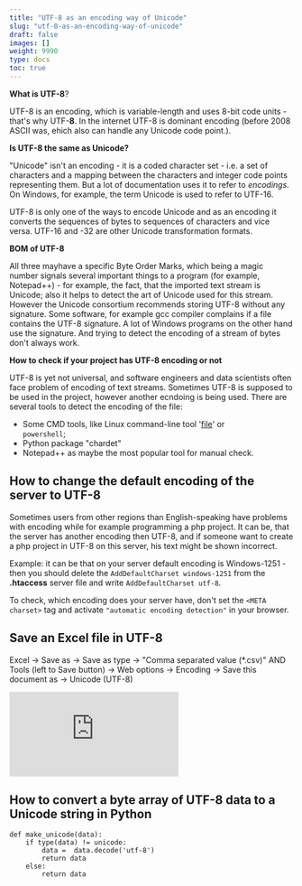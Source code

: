 ```yaml
---
title: "UTF-8 as an encoding way of Unicode"
slug: "utf-8-as-an-encoding-way-of-unicode"
draft: false
images: []
weight: 9990
type: docs
toc: true
---
```


**What is UTF-8**?

UTF-8 is an encoding, which is variable-length and uses 8-bit code units - that's why UTF-**8**. In the internet UTF-8 is dominant encoding (before 2008 ASCII was, ehich also can handle any Unicode code point.). 

**Is UTF-8 the same as Unicode?** 

"Unicode" isn't an encoding - it is  a coded character set - i.e. a set of characters and a mapping between the characters and integer code points representing them. But a lot of documentation uses it to refer to *encodings*. On Windows, for example, the term Unicode is used to refer to UTF-16.

UTF-8 is only one of the ways to encode Unicode and as an encoding it converts the sequences of bytes to sequences of characters and vice versa. UTF-16 and -32 are other Unicode transformation formats.


 
**BOM of UTF-8**

All three mayhave a specific Byte Order Marks, which being a magic number signals several important things to a program (for example, Notepad++) - for example, the fact, that the imported text stream is Unicode; also it helps to detect the art of Unicode used for this stream. 
However the Unicode consortium recommends storing UTF-8 without any signature. Some software, for example gcc compiler complains if a file contains the UTF-8 signature. A lot of Windows programs on the other hand use the signature. And trying to detect the encoding of a stream of bytes don't always work.

**How to check if your project has UTF-8 encoding or not**

UTF-8 is yet not universal, and software engineers and data scientists often face problem of encoding of text streams. Sometimes UTF-8 is supposed to be used in the project, however another ecndoing is being used. There are several tools to detect the encoding of the file:
 
 

 - Some CMD tools, like Linux command-line tool '[file][1]' or         
   `powershell`;
 - Python package "chardet"
 - Notepad++ as maybe the most popular tool for manual check.




  [1]: http://gnuwin32.sourceforge.net/packages/file.htm
 


## How to change the default encoding of the server to UTF-8
Sometimes users from other regions than English-speaking have problems with encoding while for example programming a php project. It can be, that the server has another encoding then UTF-8, and if someone want to create a php project in UTF-8 on this server, his text might be shown incorrect.

Example: it can be that on your server default encoding is Windows-1251 - then you should delete the `AddDefaultCharset windows-1251` from the **.htaccess** server file and write `AddDefaultCharset utf-8`.

To check, which encoding does your server have, don't set the `<META charset>` tag and activate `"automatic encoding detection"` in your browser. 

## Save an Excel file in UTF-8
Excel -> Save as -> Save as type -> "Comma separated value (*.csv)" AND Tools (left to Save button) -> Web options -> Encoding -> Save this document as -> Unicode (UTF-8)

[![enter image description here][1]][1]

  [1]: http://i.stack.imgur.com/0W1GK.png

## How to convert a byte array of UTF-8 data to a Unicode string in Python
    def make_unicode(data):
        if type(data) != unicode:
            data =  data.decode('utf-8')
            return data
        else:
            return data

